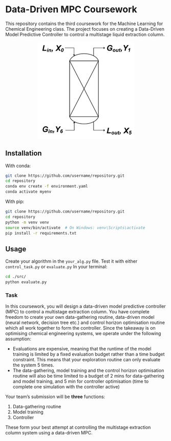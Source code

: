 # Data-Driven MPC Coursework

This repository contains the third coursework for the Machine Learning for Chemical Engineering class. The project focuses on creating a Data-Driven Model Predictive Controller to control a multistage liquid extraction column.

<p align="center">
  <img src="pc-gym/docs/img/Multistage_Extractor.png" width="300" alt="Multistage Extractor">
</p>

## Installation

With conda:
```bash
git clone https://github.com/username/repository.git
cd repository
conda env create -f environment.yaml
conda activate myenv
```

With pip:
```bash
git clone https://github.com/username/repository.git
cd repository
python -m venv venv
source venv/bin/activate  # On Windows: venv\Scripts\activate
pip install -r requirements.txt
```

## Usage

Create your algorithm in the `your_alg.py` file.
Test it with either `control_task.py` or `evaluate.py`
In your terminal:
```bash
cd ./src/
python evaluate.py
```

### Task 
In this coursework, you will design a data-driven model predictive controller (MPC) to control a multistage extraction column. You have complete freedom to create your own data-gathering routine, data-driven model (neural network, decision tree etc.) and control horizon optimisation routine which all work together to form the controller. Since the takeaway is on optimising chemical engineering systems, we operate under the following assumption:
-	Evaluations are expensive, meaning that the runtime of the model training is limited by a fixed evaluation budget rather than a time budget constraint. This means that your exploration routine can only evaluate the system 5 times.
-	The data-gathering, model training and the control horizon optimisation routine will also be time limited to a budget of 2 mins for data-gathering and model training, and 5 min for controller optimisation (time to complete one simulation with the controller active)

Your team’s submission will be **three** functions:
  1. Data-gathering routine
  2. Model training
  3. Controller

These form your best attempt at controlling the multistage extraction column system using a data-driven MPC.
